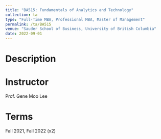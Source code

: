 ```yaml
---
title: "BA515: Fundamentals of Analytics and Technology"
collection: ta
type: "Full-Time MBA, Professional MBA, Master of Management"
permalink: /ta/BA515
venue: "Sauder School of Business, University of British Columbia"
date: 2022-09-01
---
```


Description
======


Instructor
======
Prof. Gene Moo Lee

Terms
======
Fall 2021, Fall 2022 (x2)
